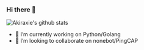 ### Hi there 👋

![Akiraxie's github stats](https://github-readme-stats.vercel.app/api?username=AkiraXie&count_private=true&theme=buefy)




- 🔭 I’m currently working on Python/Golang
- 👯 I’m looking to collaborate on nonebot/PingCAP


